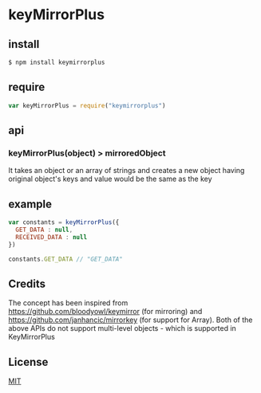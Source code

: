 # keyMirrorPlus

## install

```sh
$ npm install keymirrorplus
```

## require

```javascript
var keyMirrorPlus = require("keymirrorplus")
```

## api

### keyMirrorPlus(object) > mirroredObject

It takes an object or an array of strings and 
creates a new object having original object's keys
and value would be the same as the key

## example

```javascript
var constants = keyMirrorPlus({
  GET_DATA : null,
  RECEIVED_DATA : null
})

constants.GET_DATA // "GET_DATA"
```

## Credits

The concept has been inspired from https://github.com/bloodyowl/keymirror (for mirroring)
and https://github.com/janhancic/mirrorkey (for support for Array). Both of the above
APIs do not support multi-level objects - which is supported in KeyMirrorPlus

## License

[MIT](LICENSE.md)